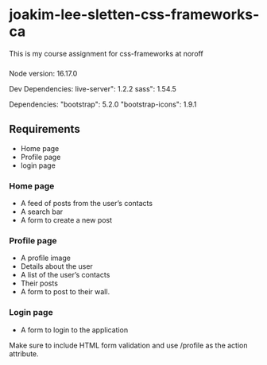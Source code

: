 # joakim-lee-sletten-css-frameworks-ca

This is my course assignment for css-frameworks at noroff

###

Node version: 16.17.0

Dev Dependencies:
live-server": 1.2.2
sass": 1.54.5

Dependencies:
"bootstrap": 5.2.0
"bootstrap-icons": 1.9.1

## Requirements

- Home page
- Profile page
- login page

### Home page

- A feed of posts from the user’s contacts
- A search bar
- A form to create a new post

### Profile page

- A profile image
- Details about the user
- A list of the user’s contacts
- Their posts
- A form to post to their wall.

### Login page

- A form to login to the application

Make sure to include HTML form validation and use /profile as the action attribute.
